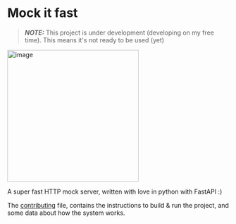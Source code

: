 # Mock it fast

> **_NOTE:_**  This project is under development (developing on my free time). This means it's not ready to be used (yet)

<img width="298" alt="image" src="https://github.com/user-attachments/assets/559c3ef0-4201-4fb6-886d-a761c4edfb1d">

A super fast HTTP mock server, written with love in python with FastAPI :)

The [contributing](CONTRIBUTING.md) file, contains the instructions to build & run the project, and some data about how the system works.